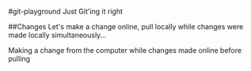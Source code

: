 #git-playground
Just Git'ing it right


##Changes
Let's make a change online, pull locally while changes were made locally simultaneously...

Making a change from the computer while changes made online before pulling

